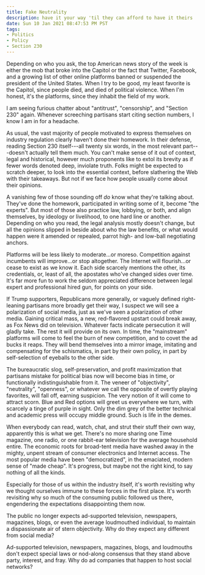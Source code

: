 ```yaml
---
title: Fake Neutrality
description: have it your way 'til they can afford to have it theirs
date: Sun 10 Jan 2021 08:47:53 PM PST
tags:
- Politics
- Policy
- Section 230
---
```


Depending on who you ask, the top American news story of the week is either the mob that broke into the Capitol or the fact that Twitter, Facebook, and a growing list of other online platforms banned or suspended the president of the United States.  When I try to be good, my least favorite is the Capitol, since people died, and died of political violence.  When I'm honest, it's the platforms, since they inhabit the field of my work.

I am seeing furious chatter about "antitrust", "censorship", and "Section 230" again.  Whenever screeching partisans start citing section numbers, I know I am in for a headache.

As usual, the vast majority of people motivated to express themselves on industry regulation clearly haven't done their homework.  In their defense, reading Section 230 itself---all twenty six words, in the most relevant part---doesn't actually tell them much.  You can't make sense of it out of context, legal and historical, however much proponents like to extol its brevity as if fewer words denoted deep, inviolate truth.  Folks might be expected to scratch deeper, to look into the essential context, before slathering the Web with their takeaways.  But not if we face how people usually come about their opinions.

A vanishing few of those sounding off _do_ know what they're talking about.  They've done the homework, participated in writing some of it, become "the experts".  But most of those also practice law, lobbying, or both, and align themselves, by ideology or livelihood, to one hard line or another.  Depending on who you read, the legal analysis mostly doesn't change, but all the opinions slipped in beside about who the law benefits, or what would happen were it amended or repealed, parrot high- and low-ball negotiating anchors.

Platforms will be less likely to moderate...or moreso.  Competition against incumbents will improve...or stop altogether.  The Internet will flourish...or cease to exist as we know it.  Each side scarcely mentions the other, its credentials, or, least of all, the apostates who've changed sides over time.  It's far more fun to work the seldom appreciated difference between legal expert and professional hired gun, for points on your side.

If Trump supporters, Republicans more generally, or vaguely defined right-leaning partisans more broadly get their way, I suspect we will see a polarization of social media, just as we've seen a polarization of other media.  Gaining critical mass, a new, red-flavored upstart could break away, as Fox News did on television.  Whatever facts indicate persecution it will gladly take.  The rest it will provide on its own.  In time, the "mainstream" platforms will come to feel the burn of new competition, and to covet the ad bucks it reaps.  They will bend themselves into a mirror image, imitating and compensating for the schismatics, in part by their own policy, in part by self-selection of eyeballs to the other side.

The bureaucratic slog, self-preservation, and profit maximization that partisans mistake for political bias now will become bias in time, or functionally indistinguishable from it.  The veneer of "objectivity", "neutrality", "openness", or whatever we call the opposite of overtly playing favorites, will fall off, earning suspicion.  The very notion of it will come to attract scorn.  Blue and Red options will greet us everywhere we turn, with scarcely a tinge of purple in sight.  Only the dim grey of the better technical and academic press will occupy middle ground.  Such is life in the demes.

When everybody can read, watch, chat, and strut their stuff their own way, apparently this is what we get.  There's no more sharing one Time magazine, one radio, or one rabbit-ear television for the average household entire.  The economic roots for broad-tent media have washed away in the mighty, unpent stream of consumer electronics and Internet access.  The most popular media have been "democratized", in the emaciated, modern sense of "made cheap".  It's progress, but maybe not the right kind, to say nothing of all the kinds.

Especially for those of us within the industry itself, it's worth revisiting why we thought ourselves immune to these forces in the first place.  It's worth revisiting why so much of the consuming public followed us there, engendering the expectations disappointing them now.

The public no longer expects ad-supported television, newspapers, magazines, blogs, or even the average loudmouthed individual, to maintain a dispassionate air of stern objectivity.  Why do they expect any different from social media?

Ad-supported television, newspapers, magazines, blogs, and loudmouths don't expect special laws or nod-along consensus that they stand above party, interest, and fray.  Why do ad companies that happen to host social networks?

